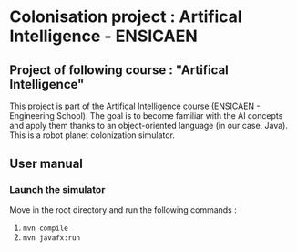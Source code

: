 # Colonisation project : Artifical Intelligence - ENSICAEN

## Project of following course : "Artifical Intelligence"

This project is part of the Artifical Intelligence course (ENSICAEN - Engineering School).
The goal is to become familiar with the AI concepts and apply them thanks to an object-oriented language (in our case, Java).
This is a robot planet colonization simulator.

## User manual

### Launch the simulator

Move in the root directory and run the following commands :
1. ``mvn compile``
2. ``mvn javafx:run``

